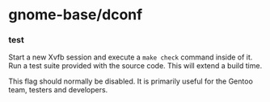 # gnome-base/dconf

### test
Start a new Xvfb session and execute a `make check` command inside of it. Run a test suite provided with the source code. This will extend a build time.

This flag should normally be disabled. It is primarily useful for the Gentoo team, testers and developers.
